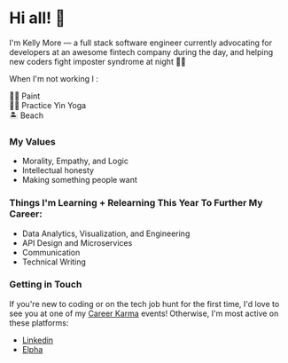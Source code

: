 
# Hi all! 👋 

I'm Kelly More — a full stack software engineer currently advocating for developers at an awesome fintech company during the day, and helping new coders fight imposter syndrome at night 🦸‍♀️ 

When I'm not working I :

👩‍🎨 Paint <br>
🧘‍♀️ Practice Yin Yoga <br>
🏝 Beach


### My Values

- Morality, Empathy, and Logic
- Intellectual honesty
- Making something people want


### Things I'm Learning + Relearning This Year To Further My Career:

- Data Analytics, Visualization, and Engineering 
- API Design and Microservices 
- Communication
- Technical Writing


### Getting in Touch 

If you're new to coding or on the tech job hunt for the first time, I'd love to see you at one of my [Career Karma](https://careerkarma.com/events/) events! Otherwise, I'm most active on these platforms:
- [Linkedin](https://www.linkedin.com/in/8fka3bv09w6v3k8d1l00g3s5g6j8csseroh67543hjnbvc/)
- [Elpha](https://elpha.com/invite/from-KellyMore)
